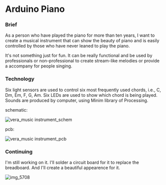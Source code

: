 # Arduino Piano

### Brief 

As a person who have played the piano for more than ten years, I want to create a musical instrument that can show the beauty of piano and is easily controlled by those who have never leaned to play the piano.

It's not something just for fun. It can be really functional and be used by professionals or non-professional to create stream-like melodies or provide a accompany for people singing.



### Technology 

Six light sensors are used to control six most frequently used chords, i.e., C, Dm, Em, F, G, Am.
Six LEDs are used to show which chord is being played.
Sounds are produced by computer, using Minim library of Processing.

schematic:

![vera_music instrument_schem](https://cloud.githubusercontent.com/assets/23609156/24518906/4068e306-1538-11e7-8599-e70c9f90dcc5.png)

pcb:

![vera_music instrument_pcb](https://cloud.githubusercontent.com/assets/23609156/24518935/5be56bf4-1538-11e7-90dc-cf4b51c21dc0.png)



### Continuing 

I'm still working on it. I'll solder a circuit board for it to replace the breadboard. And I'll create a beautiful appearence for it.

![img_5708](https://cloud.githubusercontent.com/assets/23609156/25776976/346d2e46-3283-11e7-8903-cb94ad444824.jpg)
